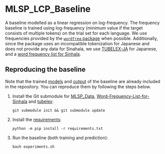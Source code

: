 # MLSP_LCP_Baseline

A baseline modelled as a linear regression on log-frequency. The frequency baseline is trained using log-frequency (minimum value if the target consists of multiple tokens) on the trial set for each language. We use frequencies provided by the [`wordfreq` package](https://pypi.org/project/wordfreq/) when possible. Additionally, since the package uses an incompatible tokenization for Japanese and does not provide any data for Sinahala, we use [TUBELEX-JA](https://github.com/adno/tubelex) for Japanese, and a [word frequency list for Sinhala](https://github.com/nlpcuom/Word-Frequency-List-for-Sinhala).


## Reproducing the baseline
 
Note that the trained [models](models) and [output](output) of the baseline are already included in the repository. You can reproduce them by following the steps below.

1. Install the Git submodule for [MLSP_Data](https://github.com/MLSP2024/MLSP_Data), [Word-Frequency-List-for-Sinhala](https://github.com/nlpcuom/Word-Frequency-List-for-Sinhala) and [tubelex](https://github.com/adno/tubelex):

    ```git submodule init && git submodule update```
    
2. Install the [requirements](requirements.txt):
	
	```python -m pip install -r requirements.txt```
    
3. Run the baseline (both training and prediction):

    ```bash experiments.sh```

